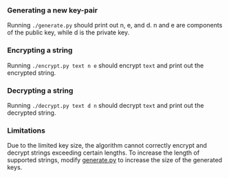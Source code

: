 ### Generating a new key-pair
Running `./generate.py` should print out n, e, and d. n and e are components of the public key, while d is the private key.

### Encrypting a string
Running `./encrypt.py text n e` should encrypt `text` and print out the encrypted string.

### Decrypting a string
Running `./decrypt.py text d n` should decrypt `text` and print out the decrypted string.

### Limitations
Due to the limited key size, the algorithm cannot correctly encrypt and decrypt strings exceeding certain lengths. To increase the length of supported strings, modify [generate.py](./generate.py) to increase the size of the generated keys.
